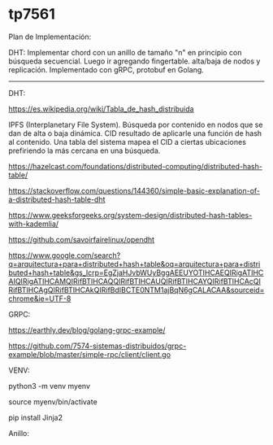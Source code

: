 # tp7561

Plan de Implementación: 

DHT: Implementar chord con un anillo de tamaño "n" en principio con búsqueda secuencial. Luego ir agregando fingertable. alta/baja de nodos y replicación. Implementado con gRPC, protobuf en Golang.

-----------------------------------------------------------------------------

DHT:

https://es.wikipedia.org/wiki/Tabla_de_hash_distribuida


IPFS (Interplanetary File System).
Búsqueda por contenido en nodos que se dan de alta o baja dinámica. CID resultado de aplicarle una función de hash al contenido. Una tabla del sistema mapea el CID a ciertas ubicaciones prefiriendo la más cercana en una búsqueda. 




https://hazelcast.com/foundations/distributed-computing/distributed-hash-table/

https://stackoverflow.com/questions/144360/simple-basic-explanation-of-a-distributed-hash-table-dht

https://www.geeksforgeeks.org/system-design/distributed-hash-tables-with-kademlia/

https://github.com/savoirfairelinux/opendht

https://www.google.com/search?q=arquitectura+para+distributed+hash+table&oq=arquitectura+para+distributed+hash+table&gs_lcrp=EgZjaHJvbWUyBggAEEUYOTIHCAEQIRigATIHCAIQIRigATIHCAMQIRifBTIHCAQQIRifBTIHCAUQIRifBTIHCAYQIRifBTIHCAcQIRifBTIHCAgQIRifBTIHCAkQIRifBdIBCTE0NTM1ajBqN6gCALACAA&sourceid=chrome&ie=UTF-8



GRPC:

https://earthly.dev/blog/golang-grpc-example/

https://github.com/7574-sistemas-distribuidos/grpc-example/blob/master/simple-rpc/client/client.go

VENV:

python3 -m venv myenv

source myenv/bin/activate

pip install Jinja2

Anillo:




